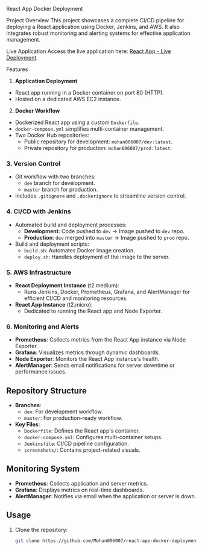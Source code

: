  React App Docker Deployment

 Project Overview
This project showcases a complete CI/CD pipeline for deploying a React application using Docker, Jenkins, and AWS. It also integrates robust monitoring and alerting systems for effective application management.

 Live Application
Access the live application here: [React App - Live Deployment](http://65.2.123.191:80).

 Features

 1. **Application Deployment**
- React app running in a Docker container on port 80 (HTTP).
- Hosted on a dedicated AWS EC2 instance.

 2. **Docker Workflow**
- Dockerized React app using a custom `Dockerfile`.
- `docker-compose.yml` simplifies multi-container management.
- Two Docker Hub repositories:
  - Public repository for development: `mohan006007/dev:latest`.
  - Private repository for production: `mohan006007/prod:latest`.

### 3. **Version Control**
- Git workflow with two branches:
  - `dev` branch for development.
  - `master` branch for production.
- Includes `.gitignore` and `.dockerignore` to streamline version control.

### 4. **CI/CD with Jenkins**
- Automated build and deployment processes:
  - **Development**: Code pushed to `dev` → Image pushed to `dev` repo.
  - **Production**: `dev` merged into `master` → Image pushed to `prod` repo.
- Build and deployment scripts:
  - `build.sh`: Automates Docker image creation.
  - `deploy.sh`: Handles deployment of the image to the server.

### 5. **AWS Infrastructure**
- **React Deployment Instance** (t2.medium):
  - Runs Jenkins, Docker, Prometheus, Grafana, and AlertManager for efficient CI/CD and monitoring resources.
- **React App Instance** (t2.micro):
  - Dedicated to running the React app and Node Exporter.

### 6. **Monitoring and Alerts**
- **Prometheus**: Collects metrics from the React App instance via Node Exporter.
- **Grafana**: Visualizes metrics through dynamic dashboards.
- **Node Exporter**: Monitors the React App instance's health.
- **AlertManager**: Sends email notifications for server downtime or performance issues.

## Repository Structure
- **Branches**:
  - `dev`: For development workflow.
  - `master`: For production-ready workflow.
- **Key Files**:
  - `Dockerfile`: Defines the React app's container.
  - `docker-compose.yml`: Configures multi-container setups.
  - `Jenkinsfile`: CI/CD pipeline configuration.
  - `screenshots/`: Contains project-related visuals.

## Monitoring System
- **Prometheus**: Collects application and server metrics.
- **Grafana**: Displays metrics on real-time dashboards.
- **AlertManager**: Notifies via email when the application or server is down.

## Usage
1. Clone the repository:
   ```bash
   git clone https://github.com/Mohan006007/react-app-docker-deployment.git
   
